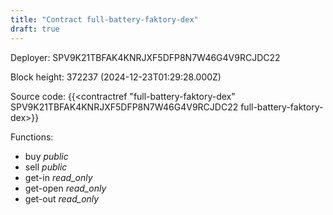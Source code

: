 ```yaml
---
title: "Contract full-battery-faktory-dex"
draft: true
---
```

Deployer: SPV9K21TBFAK4KNRJXF5DFP8N7W46G4V9RCJDC22


 



Block height: 372237 (2024-12-23T01:29:28.000Z)

Source code: {{<contractref "full-battery-faktory-dex" SPV9K21TBFAK4KNRJXF5DFP8N7W46G4V9RCJDC22 full-battery-faktory-dex>}}

Functions:

* buy _public_
* sell _public_
* get-in _read_only_
* get-open _read_only_
* get-out _read_only_
